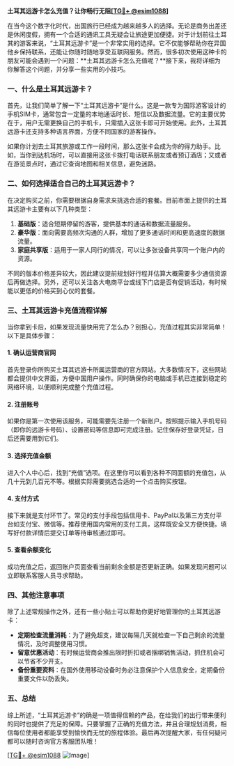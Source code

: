 **土耳其远游卡怎么充值？让你畅行无阻[[TG💪+ @esim1088](https://t.me/s/esim1088)]**

在当今这个数字化时代，出国旅行已经成为越来越多人的选择。无论是商务出差还是休闲度假，拥有一个合适的通讯工具无疑会让旅途更加便捷。对于计划前往土耳其的游客来说，“土耳其远游卡”是一个非常实用的选择。它不仅能够帮助你在异国他乡保持联系，还能让你随时随地享受互联网服务。然而，很多初次使用这种卡的朋友可能会遇到一个问题：**土耳其远游卡怎么充值呢？**接下来，我将详细为你解答这个问题，并分享一些实用的小技巧。

### 一、什么是土耳其远游卡？

首先，让我们简单了解一下“土耳其远游卡”是什么。这是一款专为国际游客设计的手机SIM卡，通常包含一定量的本地通话时长、短信以及数据流量。它的主要优势在于，用户无需更换自己的手机卡，只需插入这张卡即可开始使用。此外，土耳其远游卡还支持多种语言界面，方便不同国家的游客操作。

如果你计划去土耳其旅游或工作一段时间，那么这张卡会成为你的得力助手。比如，当你到达机场时，可以直接用这张卡拨打电话联系朋友或者预订酒店；又或者在游览景点时，通过它查询地图和相关信息，避免迷路。

### 二、如何选择适合自己的土耳其远游卡？

在决定购买之前，你需要根据自身需求来挑选合适的套餐。目前市面上提供的土耳其远游卡主要有以下几种类型：

1. **基础版**：适合短期停留的游客，提供基本的通话和数据流量服务。
2. **豪华版**：面向需要高频次沟通的人群，增加了更多通话时间和更高速度的数据流量。
3. **家庭共享版**：适用于一家人同行的情况，可以让多张设备共享同一个账户内的资源。

不同的版本价格差异较大，因此建议提前规划好行程并估算大概需要多少通信资源后再做选择。另外，还可以关注各大电商平台或线下门店是否有促销活动，有时候能以更低的价格买到心仪的套餐。

### 三、土耳其远游卡充值流程详解

当你拿到卡后，如果发现流量快用完了怎么办？别担心，充值过程其实非常简单！以下是具体步骤：

#### 1. 确认运营商官网
首先登录你所购买土耳其远游卡所属运营商的官方网站。大多数情况下，这些网站都会提供中文界面，方便中国用户操作。同时确保你的电脑或手机已连接到稳定的网络环境，以便顺利完成整个充值过程。

#### 2. 注册账号
如果你是第一次使用该服务，可能需要先注册一个新账户。按照提示输入手机号码（即你的远游卡号码）、设置密码等信息即可完成注册。记住保存好登录凭证，日后还需要用到它们。

#### 3. 选择充值金额
进入个人中心后，找到“充值”选项。在这里你可以看到各种不同面额的充值包，从几十元到几百元不等。根据实际需要挑选合适的一个点击购买按钮。

#### 4. 支付方式
接下来就是支付环节了。常见的支付手段包括信用卡、PayPal以及第三方支付平台如支付宝、微信等。推荐使用国内常用的支付工具，这样既安全又方便快捷。填写好付款详情后提交订单等待审核通过即可。

#### 5. 查看余额变化
成功充值之后，返回账户页面查看当前剩余金额是否更新正确。如果发现问题可以立即联系客服人员寻求帮助。

### 四、其他注意事项

除了上述常规操作之外，还有一些小贴士可以帮助你更好地管理你的土耳其远游卡：

- **定期检查流量消耗**：为了避免超支，建议每隔几天就检查一下自己剩余的流量情况，及时调整使用习惯。
- **留意优惠活动**：有时候运营商会推出限时折扣或者捆绑销售活动，抓住机会可以节省不少开支。
- **备份重要资料**：在国外使用移动设备时务必注意保护个人信息安全，定期备份重要文件以防丢失。

### 五、总结

综上所述，“土耳其远游卡”的确是一项值得信赖的产品，在给我们的出行带来便利的同时也提供了充足的保障。只要掌握了正确的充值方法，并且合理规划消费，相信每位使用者都能享受到愉快而无忧的旅程体验。最后再次提醒大家，有任何疑问都可以随时咨询官方客服团队哦！

[[TG💪+ @esim1088](https://t.me/s/esim1088) ![Image](https://i.postimg.cc/4NQfJmqS/Snipaste-2025-05-13-00-14-12.png)]